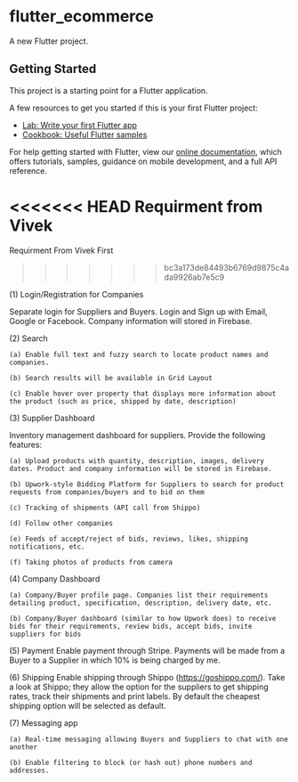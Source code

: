 # flutter_ecommerce

A new Flutter project.

## Getting Started

This project is a starting point for a Flutter application.

A few resources to get you started if this is your first Flutter project:

- [Lab: Write your first Flutter app](https://flutter.io/docs/get-started/codelab)
- [Cookbook: Useful Flutter samples](https://flutter.io/docs/cookbook)

For help getting started with Flutter, view our 
[online documentation](https://flutter.io/docs), which offers tutorials, 
samples, guidance on mobile development, and a full API reference.

<<<<<<< HEAD
Requirment from Vivek
=======
Requirment From Vivek First
>>>>>>> bc3a173de84493b6769d9875c4ada9926ab7e5c9

(1) Login/Registration for Companies

Separate login for Suppliers and Buyers. 
Login and Sign up with Email, Google or Facebook. Company information will stored in Firebase.  


(2) Search 
	
	(a) Enable full text and fuzzy search to locate product names and companies.  
	
	(b) Search results will be available in Grid Layout
	
	(c) Enable hover over property that displays more information about the product (such as price, shipped by date, description)


(3) Supplier Dashboard

Inventory management dashboard for suppliers. Provide the following features:
	
	(a) Upload products with quantity, description, images, delivery dates. Product and company information will be stored in Firebase. 
	
	(b) Upwork-style Bidding Platform for Suppliers to search for product requests from companies/buyers and to bid on them
	
	(c) Tracking of shipments (API call from Shippo)
	
	(d) Follow other companies
	
	(e) Feeds of accept/reject of bids, reviews, likes, shipping notifications, etc. 
	
	(f) Taking photos of products from camera 


(4) Company Dashboard
	
	(a) Company/Buyer profile page. Companies list their requirements detailing product, specification, description, delivery date, etc.  
	
	(b) Company/Buyer dashboard (similar to how Upwork does) to receive bids for their requirements, review bids, accept bids, invite suppliers for bids


(5) Payment
Enable payment through Stripe. Payments will be made from a Buyer to a Supplier in which 10% is being charged by me. 


(6) Shipping
Enable shipping through Shippo (https://goshippo.com/). Take a look at Shippo; they allow the option for the suppliers to get shipping rates, track their shipments and print labels. By default the cheapest shipping option will be selected as default. 


(7) Messaging app
	
	(a) Real-time messaging allowing Buyers and Suppliers to chat with one another
	
	(b) Enable filtering to block (or hash out) phone numbers and addresses. 

